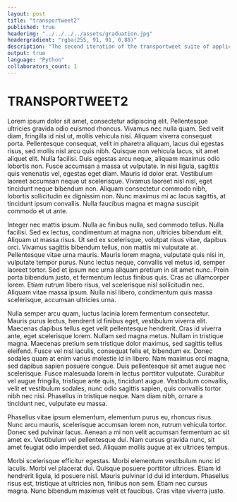 ```yaml
---
layout: post
title: "transportweet2"
published: true
headerimg: "../../../../assets/graduation.jpg"
headergradient: "rgba(255, 91, 91, 0.88)"
description: "The second iteration of the transportweet suite of applications"
output: true
language: "Python"
collaborators_count: 1
---
```


# TRANSPORTWEET2

Lorem ipsum dolor sit amet, consectetur adipiscing elit. Pellentesque ultricies gravida odio euismod rhoncus. Vivamus nec nulla quam. Sed velit diam, fringilla id nisl ut, mollis vehicula nisi. Aliquam viverra consequat porta. Pellentesque consequat, velit in pharetra aliquam, lacus dui egestas risus, sed mollis nisl arcu quis nibh. Quisque non vehicula lacus, sit amet aliquet elit. Nulla facilisi. Duis egestas arcu neque, aliquam maximus odio lobortis non. Fusce accumsan a massa ut vulputate. In nisi ligula, sagittis quis venenatis vel, egestas eget diam. Mauris id dolor erat. Vestibulum laoreet accumsan neque ut scelerisque. Vivamus laoreet nisl nisl, eget tincidunt neque bibendum non. Aliquam consectetur commodo nibh, lobortis sollicitudin ex dignissim non. Nunc maximus mi ac lacus sagittis, at tincidunt ipsum convallis. Nulla faucibus magna et magna suscipit commodo et ut ante.

Integer nec mattis ipsum. Nulla ac finibus nulla, sed commodo tellus. Nulla facilisi. Sed ex lectus, condimentum at magna non, ultricies bibendum elit. Aliquam ut massa risus. Ut sed ex scelerisque, volutpat risus vitae, dapibus orci. Vivamus sagittis bibendum tellus, non mattis mi vulputate at. Pellentesque vitae urna mauris. Mauris lorem magna, vulputate quis nisi in, vulputate tempor purus. Nunc lectus neque, convallis vel metus id, semper laoreet tortor. Sed et ipsum nec urna aliquam pretium in sit amet nunc. Proin porta bibendum justo, et fermentum lectus finibus quis. Cras ac ullamcorper lorem. Etiam rutrum libero risus, vel scelerisque nisl sollicitudin nec. Aliquam vitae massa ipsum. Nulla nisl libero, condimentum quis massa scelerisque, accumsan ultricies urna.

Nulla semper arcu quam, luctus lacinia lorem fermentum consectetur. Mauris purus lectus, hendrerit id finibus eget, vestibulum viverra elit. Maecenas dapibus tellus eget velit pellentesque hendrerit. Cras id viverra ante, eget scelerisque lorem. Nullam sed magna metus. Nullam in tristique magna. Maecenas pretium sem tristique dolor maximus, sed sagittis tellus eleifend. Fusce vel nisl iaculis, consequat felis et, bibendum ex. Donec sodales quam at enim varius molestie id in libero. Nam maximus orci magna, sed dapibus sapien posuere congue. Duis pellentesque sit amet augue nec scelerisque. Fusce malesuada lorem in lectus porttitor vulputate. Curabitur vel augue fringilla, tristique ante quis, tincidunt augue. Vestibulum convallis, velit et vestibulum sodales, nunc odio sagittis sapien, quis convallis tortor nibh nec nisi. Phasellus in tristique neque. Nam diam nibh, ornare a tincidunt nec, vulputate eu massa.

Phasellus vitae ipsum elementum, elementum purus eu, rhoncus risus. Nunc arcu mauris, scelerisque accumsan lorem non, rutrum vehicula tortor. Donec sed pulvinar lacus. Aenean a mi non velit accumsan fermentum ac sit amet ex. Vestibulum vel pellentesque dui. Nam cursus gravida nunc, sit amet feugiat odio imperdiet sed. Aliquam mollis augue at ex ultrices tempus.

Morbi scelerisque efficitur egestas. Morbi elementum vestibulum nunc id iaculis. Morbi vel placerat dui. Quisque posuere porttitor ultrices. Etiam id hendrerit ligula, id posuere nisl. Mauris pulvinar id dui id interdum. Phasellus risus est, tristique at ultricies non, finibus non sem. Etiam nec cursus magna. Nunc bibendum maximus velit et faucibus. Cras vitae viverra justo.